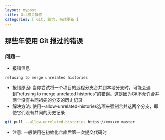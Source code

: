```yaml
---
layout: mypost
title: Git相关操作
categories: [ Git, 踩坑, 持续更新 ]
---
```


## 那些年使用 Git 报过的错误

### 问题一

- 报错信息

```
refusing to merge unrelated histories
```

- 报错原因: 当你尝试将一个项目的远程分支合并到本地分支时，可能会遇到“refusing to merge unrelated
  histories”的错误。这是因为Git不允许合并两个没有共同祖先的分支的历史记录
- 解决方法: 使用--allow-unrelated-histories选项来强制合并这两个分支，即使它们没有共同的历史记录

```bash
git pull --allow-unrelated-histories https://xxxxxx master
```

- 注意: 一般使用在初始化仓库后第一次提交代码时





